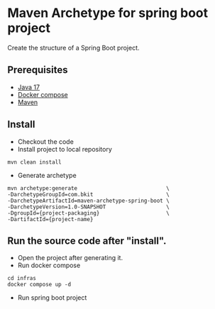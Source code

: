 # Maven Archetype for spring boot project
Create the structure of a Spring Boot project.

## Prerequisites
- [Java 17](https://www.oracle.com/java/technologies/downloads/)
- [Docker compose](https://docs.docker.com/compose/install/)
- [Maven](https://maven.apache.org/download.cgi)

## Install
- Checkout the code
- Install project to local repository 
```
mvn clean install
```
- Generate archetype 
```
mvn archetype:generate                            \ 
-DarchetypeGroupId=com.bkit                       \
-DarchetypeArtifactId=maven-archetype-spring-boot \ 
-DarchetypeVersion=1.0-SNAPSHOT                   \
-DgroupId={project-packaging}                     \
-DartifactId={project-name}
```

## Run the source code after "install".
- Open the project after generating it.
- Run docker compose
```
cd infras
docker compose up -d
```
- Run spring boot project 

